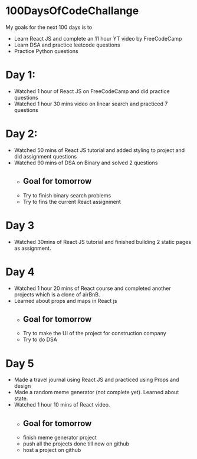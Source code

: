 # 100DaysOfCodeChallange

My goals for the next 100 days is to 
- Learn React JS and complete an 11 hour YT video by FreeCodeCamp
- Learn DSA and practice leetcode questions
- Practice Python questions

# Day 1:
- Watched 1 hour of React JS on FreeCodeCamp and did practice questions
- Watched 1 hour 30 mins video on linear search and practiced 7 questions

# Day 2:
- Watched 50 mins of React JS tutorial and added styling to project and did assignment questions
- Watched 90 mins of DSA on Binary and solved 2 questions
  - ## Goal for tomorrow
  - Try to finish binary search problems
  - Try to fins the current React assignment

# Day 3
- Watched 30mins of React JS tutorial and finished building 2 static pages as assignment.

# Day 4
- Watched 1 hour 20 mins of React course and completed another projects which is a clone of airBnB.
- Learned about props and maps in React js
  - ## Goal for tomorrow
  - Try to make the UI of the project for construction company
  - Try to do DSA

# Day 5
- Made a travel journal using React JS and practiced using Props and design
- Made a random meme generator (not complete yet). Learned about state.
- Watched 1 hour 10 mins of React video.
  - ## Goal for tomorrow
  - finish meme generator project
  - push all the projects done till now on github
  - host a project on github
  

